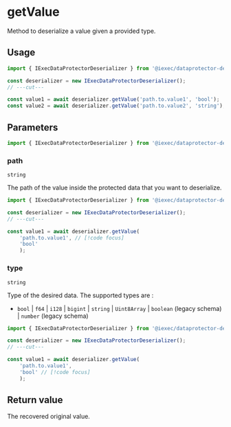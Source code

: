 # getValue

Method to deserialize a value given a provided type.

## Usage

```ts twoslash [NodeJS]
import { IExecDataProtectorDeserializer } from '@iexec/dataprotector-deserializer';

const deserializer = new IExecDataProtectorDeserializer();
// ---cut---

const value1 = await deserializer.getValue('path.to.value1', 'bool');
const value2 = await deserializer.getValue('path.to.value2', 'string');
```

## Parameters

```ts twoslash
import { IExecDataProtectorDeserializer } from '@iexec/dataprotector-deserializer';
```

### path

`string`

The path of the value inside the protected data that you want to deserialize.

<!-- prettier-ignore-start -->
```ts twoslash [NodeJS]
import { IExecDataProtectorDeserializer } from '@iexec/dataprotector-deserializer';

const deserializer = new IExecDataProtectorDeserializer();
// ---cut---

const value1 = await deserializer.getValue(
    'path.to.value1', // [!code focus]
    'bool'
    );
```
<!-- prettier-ignore-end -->

### type

`string`

Type of the desired data. The supported types are :

- `bool` | `f64` | `i128` | `bigint` | `string` | `Uint8Array` | `boolean`
  (legacy schema) | `number` (legacy schema)

<!-- prettier-ignore-start -->
```ts twoslash [NodeJS]
import { IExecDataProtectorDeserializer } from '@iexec/dataprotector-deserializer';

const deserializer = new IExecDataProtectorDeserializer();
// ---cut---

const value1 = await deserializer.getValue(
    'path.to.value1', 
    'bool' // [!code focus]
    );
```
<!-- prettier-ignore-end -->

## Return value

The recovered original value.
